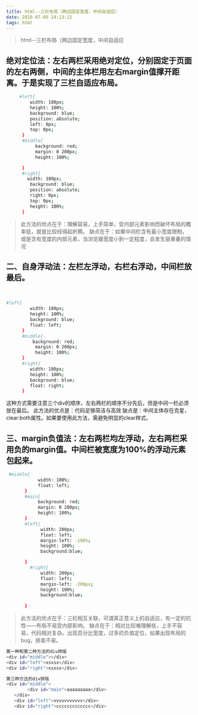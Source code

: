 ```yaml
---
title: html--三栏布局（两边固定宽度，中间自适应）
date: 2016-07-05 14:13:22
tags: html
---
```


> html--三栏布局（两边固定宽度，中间自适应

<!-- more -->   

## 绝对定位法：左右两栏采用绝对定位，分别固定于页面的左右两侧，中间的主体栏用左右margin值撑开距离。于是实现了三栏自适应布局。

``` bash
     #left{
         width: 180px;
         height: 100%;      
         background: blue;
         position: absolute;
         left: 0px;
         top: 0px;
      }
	  #middle{
           background: red;
           margin: 0 200px;
		   height: 100%;

	  }
	  #right{
		width: 180px;        
         background: blue;
         position: absolute;
         right: 0px;
         top: 0px;
         height: 100%;    
	  }
```
> 此方法的优点在于：理解容易，上手简单，受内部元素影响而破坏布局的概率低，就是比较经得起折腾。
> 缺点在于：如果中间栏含有最小宽度限制，或是含有宽度的内部元素，当浏览器宽度小到一定程度，会发生层重叠的情况

## 二、自身浮动法：左栏左浮动，右栏右浮动，中间栏放最后。

​	

``` bash
#left{
         width: 180px;
         height: 100%;      
         background: blue;
         float: left;
      }
	  #middle{
		  background: red;
           margin: 0 200px;
		   height: 100%;
	  }
	  #right{
         width: 180px;
         height: 100%;      
         background: blue;
         float: right;
	  }
```
   这种方式需要注意三个div的顺序，左右两栏的顺序不分先后，但是中间一栏必须放在最后。
     此方法的优点是：代码足够简洁与高效
     缺点是：中间主体存在克星，clear:both属性。如果要使用此方法，需避免明显的clear样式。
     
## 三、margin负值法：左右两栏均左浮动，左右两栏采用负的margin值。中间栏被宽度为100%的浮动元素包起来。


``` bash
 #middle{
	   	    width: 100%;
	   	    float: left;
	   }
	   #main{
	   	    background: red;
	   	    margin: 0 200px;
	   	    height: 100%;
	   }
	   #left{
             width: 200px;
             float: left;
             margin-left: -100%;
             height: 100%;
             background:blue;

	   }
	     #right{
             width: 200px;
             float: left;
             margin-left: -200px;
             height: 100%;
             background:blue;
             
	   }
```
> 此方法的优点在于：三栏相互关联，可谓真正意义上的自适应，有一定的抗性——布局不易受内部影响。
缺点在于：相对比较难理解些，上手不容易，代码相对复杂。出现百分比宽度，过多的负值定位，如果出现布局的bug，排查不易。


``` bash
第一种和第二种方法的div排版
<div id="middle"></div>
<div id="left">xsxsx</div>
<div id="right">xsxsx</div>
```
``` bash
第三种方法的div排版
<div id="middle">
   	    <div id="main">aaaaaaaaa</div>
   </div>
   <div id="left">vvvvvvvvvvv</div>
   <div id="right">ccccccccccccc</div>
```
